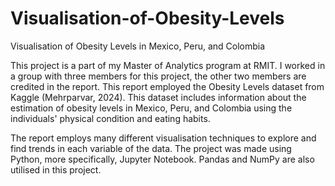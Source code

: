 # Visualisation-of-Obesity-Levels
Visualisation of Obesity Levels in Mexico, Peru, and Colombia

This project is a part of my Master of Analytics program at RMIT. I worked in a group with three members for this project, the other two members are credited in the report. This report employed the Obesity Levels dataset from Kaggle (Mehrparvar, 2024). This dataset includes information about the estimation of obesity levels in Mexico, Peru, and Colombia using the individuals' physical condition and eating habits.

The report employs many different visualisation techniques to explore and find trends in each variable of the data. The project was made using Python, more specifically, Jupyter Notebook. Pandas and NumPy are also utilised in this project.
